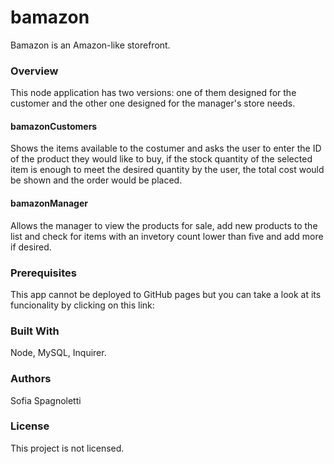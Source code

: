 # bamazon
Bamazon is an Amazon-like storefront. 

### Overview
This node application has two versions: one of them designed for the customer and the other one designed for the manager's store needs. 

#### bamazonCustomers 
Shows the items available to the costumer and asks the user to enter the ID of the product they would like to buy, if the stock quantity of the selected item is enough to meet the desired quantity by the user, the total cost would be shown and the order would be placed. 

#### bamazonManager
Allows the manager to view the products for sale, add new products to the list and check for items with an invetory count lower than five and add more if desired. 


### Prerequisites
This app cannot be deployed to GitHub pages but you can take a look at its funcionality by clicking on this link: 

### Built With
Node, MySQL, Inquirer. 

### Authors
Sofia Spagnoletti

### License
This project is not licensed.
